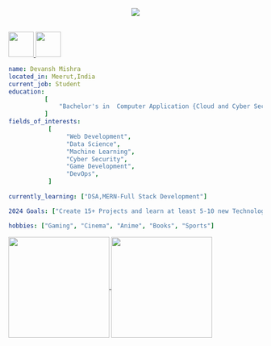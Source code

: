 <p align="center">
<img src="https://capsule-render.vercel.app/api?type=venom&color=gradient&height=300&section=header&text=Hey_Everyone!🕹️&fontSize=90" />
</p>
<br>
<a href="https://www.linkedin.com/in/devanshmishra29/">
  <img height="50" src="https://cdn3.iconfinder.com/data/icons/social-network-2/512/650861-linkedin-512.png"/>
</a>
<a href="https://x.com/auditor_devansh">
  <img height="50" src="https://cdn2.iconfinder.com/data/icons/social-media-applications/64/social_media_applications_6-twitter-128.png"/>
</a>
<br>

```yaml
name: Devansh Mishra
located_in: Meerut,India
current_job: Student
education:
          [
              "Bachelor's in  Computer Application {Cloud and Cyber Security }",
          ]
fields_of_interests:
           [
                "Web Development",
                "Data Science",
                "Machine Learning",
                "Cyber Security",
                "Game Development",
                "DevOps",
           ]
  
currently_learning: ["DSA,MERN-Full Stack Development"]

2024 Goals: ["Create 15+ Projects and learn at least 5-10 new Technologies."]

hobbies: ["Gaming", "Cinema", "Anime", "Books", "Sports"] 
```
<a href="https://github.com/AuditorDevansh/AuditorDevansh/github-readme-stats">
  <img height=200 align="center" src="https://github-readme-stats.vercel.app/api?username=AuditorDevansh" />
</a>
<a href="https://github.com/AuditorDevansh/convoychat">
  <img height=200 align="center" src="https://github-readme-stats.vercel.app/api/top-langs?username=AuditorDevansh&layout=donut-vertical&langs_count=8&card_width=320" />
</a>
<!---
AuditorDevansh/AuditorDevansh is a ✨ special ✨ repository because its `README.md` (this file) appears on your GitHub profile.
You can click the Preview link to take a look at your changes.
--->
